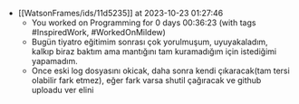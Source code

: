 
- [[WatsonFrames/ids/11d5235]] at 2023-10-23 01:27:46
    - You worked on Programming for 0 days 00:36:23 (with tags #InspiredWork, #WorkedOnMildew)
	- Bugün tiyatro eğitimim sonrası çok yorulmuşum, uyuyakaladım, kalkıp biraz baktım ama mantığını tam kuramadığım için istediğimi yapamadım.
	- Once eski log dosyasını okicak, daha sonra kendi çıkaracak(tam tersi olabilir fark etmez), eğer fark varsa shutil çağıracak ve github uploadu ver elini
